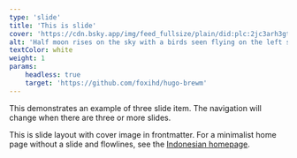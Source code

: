 ```yaml
---
type: 'slide'
title: 'This is slide'
cover: 'https://cdn.bsky.app/img/feed_fullsize/plain/did:plc:2jc3arh3gtkgork6pycgjsn3/bafkreiell63xwkzzm23xj7vm5zd6mmkoerv2hisbfw7u4n7ghff6zlqzuu@jpeg'
alt: 'Half moon rises on the sky with a birds seen flying on the left side'
textColor: white
weight: 1
params:
    headless: true
    target: 'https://github.com/foxihd/hugo-brewm'
---
```


This demonstrates an example of three slide item. The navigation will change when there are three or more slides.

This is slide layout with cover image in frontmatter.
For a minimalist home page without a slide and flowlines, see the [Indonesian homepage](https://foxihd.github.io/hugo-brewm/id/).